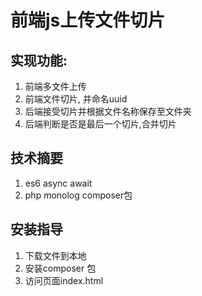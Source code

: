 # 前端js上传文件切片

## 实现功能:

1. 前端多文件上传
2. 前端文件切片, 并命名uuid
3. 后端接受切片并根据文件名称保存至文件夹
4. 后端判断是否是最后一个切片,合并切片

## 技术摘要

1. es6 async await
2. php monolog composer包

## 安装指导

1. 下载文件到本地
2. 安装composer 包
3. 访问页面index.html